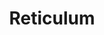 ---
title: "Reticulum"
hashtag: reticulum
borders:
  - Dorado
  - Horologium
  - Hydrus
layout: hashtag
subdivision-of:
  - southern celestial hemisphere
tags:
  - Constellation
---